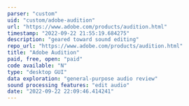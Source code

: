 ```yaml
---
parser: "custom"
uid: "custom/adobe-audition"
url: "https://www.adobe.com/products/audition.html"
timestamp: "2022-09-22 21:55:19.684275"
description: "geared toward sound editing"
repo_url: "https://www.adobe.com/products/audition.html"
title: "Adobe Audition"
paid, free, open: "paid"
code available: "N"
type: "desktop GUI"
data exploration: "general-purpose audio review"
sound processing features: "edit audio"
date: "2022-09-22 22:09:46.414241"
---
```

